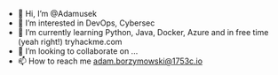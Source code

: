 - 👋 Hi, I’m @Adamusek
- 👀 I’m interested in DevOps, Cybersec
- 🌱 I’m currently learning Python, Java, Docker, Azure and in free time (yeah right!) tryhackme.com
- 💞️ I’m looking to collaborate on ...
- 📫 How to reach me adam.borzymowski@1753c.io
